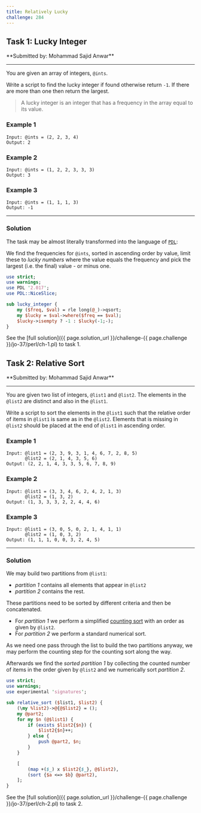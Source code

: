 ```yaml
---
title: Relatively Lucky
challenge: 284
---
```

<h2 id="task-1">
Task 1: Lucky Integer
</h2>
**Submitted by: Mohammad Sajid Anwar**

---
You are given an array of integers, `@ints`.

Write a script to find the lucky integer if found otherwise return `-1`.
If there are more than one then return the largest.

> A lucky integer is an integer that has a frequency in the array equal to its value.

### Example 1
```
Input: @ints = (2, 2, 3, 4)
Output: 2
```
### Example 2
```
Input: @ints = (1, 2, 2, 3, 3, 3)
Output: 3
```
### Example 3
```
Input: @ints = (1, 1, 1, 3)
Output: -1
```
---
### Solution
The task may be almost literally transformed into the language of [`PDL`](https://metacpan.org/pod/PDL):

We find the frequencies for `@ints`, sorted in ascending order by value, limit these to *lucky numbers* where the value equals the frequency and pick the largest (i.e. the final) value - or minus one.
```perl
use strict;
use warnings;
use PDL '2.017';
use PDL::NiceSlice;

sub lucky_integer {
    my ($freq, $val) = rle long(@_)->qsort;
    my $lucky = $val->where($freq == $val);
    $lucky->isempty ? -1 : $lucky(-1;-);
}
```
See the [full solution]({{ page.solution_url }}/challenge-{{ page.challenge }}/jo-37/perl/ch-1.pl) to task 1.

<!--
See [discussion](https://github.com/jo-37/the-bears-den/issues/XXX
-->

<h2 id="task-2">
Task 2: Relative Sort
</h2>
**Submitted by: Mohammad Sajid Anwar**

---
You are given two list of integers, `@list1` and `@list2`.
The elements in the `@list2` are distinct and also in the `@list1`.

Write a script to sort the elements in the `@list1` such that the relative order of items in `@list1` is same as in the `@list2`.
Elements that is missing in `@list2` should be placed at the end of `@list1` in ascending order.

### Example 1
```
Input: @list1 = (2, 3, 9, 3, 1, 4, 6, 7, 2, 8, 5)
       @list2 = (2, 1, 4, 3, 5, 6)
Output: (2, 2, 1, 4, 3, 3, 5, 6, 7, 8, 9)
```
### Example 2
```
Input: @list1 = (3, 3, 4, 6, 2, 4, 2, 1, 3)
       @list2 = (1, 3, 2)
Output: (1, 3, 3, 3, 2, 2, 4, 4, 6)
```
### Example 3
```
Input: @list1 = (3, 0, 5, 0, 2, 1, 4, 1, 1)
       @list2 = (1, 0, 3, 2)
Output: (1, 1, 1, 0, 0, 3, 2, 4, 5)
```
---
### Solution

We may build two partitions from `@list1`:
- _partition 1_ contains all elements that appear in `@list2`
- _partition 2_ contains the rest.

These partitions need to be sorted by different criteria and then be concatenated.

- For _partition 1_ we perform a simplified [counting sort](https://en.wikipedia.org/wiki/Counting_sort) with an order as given by `@list2`.
- For _partition 2_ we perform a standard numerical sort.

As we need one pass through the list to build the two partitions anyway, we may perform the counting step for the counting sort along the way.

Afterwards we find the _sorted partition 1_ by collecting the counted number of items in the order given by `@list2` and we numerically sort _partition 2_.

```perl
use strict;
use warnings;
use experimental 'signatures';

sub relative_sort ($list1, $list2) {
    (\my %list2)->@{@$list2} = ();
    my @part2;
    for my $n (@$list1) {
        if (exists $list2{$n}) {
            $list2{$n}++;
        } else {
            push @part2, $n;
        }
    }

    [
        (map +($_) x $list2{$_}, @$list2),
        (sort {$a <=> $b} @part2),
    ];
}
```
See the [full solution]({{ page.solution_url }}/challenge-{{ page.challenge }}/jo-37/perl/ch-2.pl) to task 2.

<!--
See [discussion](https://github.com/jo-37/the-bears-den/issues/XXX
-->
